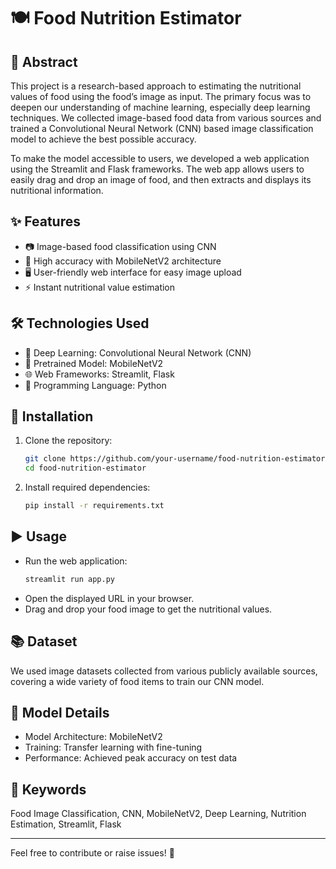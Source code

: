 # 🍽️ Food Nutrition Estimator

## 📄 Abstract
This project is a research-based approach to estimating the nutritional values of food using the food’s image as input. The primary focus was to deepen our understanding of machine learning, especially deep learning techniques. We collected image-based food data from various sources and trained a Convolutional Neural Network (CNN) based image classification model to achieve the best possible accuracy. 

To make the model accessible to users, we developed a web application using the Streamlit and Flask frameworks. The web app allows users to easily drag and drop an image of food, and then extracts and displays its nutritional information.

## ✨ Features
- 📷 Image-based food classification using CNN
- 🎯 High accuracy with MobileNetV2 architecture
- 🖥️ User-friendly web interface for easy image upload
- ⚡ Instant nutritional value estimation

## 🛠️ Technologies Used
- 🤖 Deep Learning: Convolutional Neural Network (CNN)
- 📱 Pretrained Model: MobileNetV2
- 🌐 Web Frameworks: Streamlit, Flask
- 🐍 Programming Language: Python

## 🚀 Installation

1. Clone the repository:
    ```bash
    git clone https://github.com/your-username/food-nutrition-estimator.git
    cd food-nutrition-estimator
    ```

2. Install required dependencies:
    ```bash
    pip install -r requirements.txt
    ```

## ▶️ Usage

- Run the web application:
    ```bash
    streamlit run app.py
    ```
- Open the displayed URL in your browser.
- Drag and drop your food image to get the nutritional values.

## 📚 Dataset
We used image datasets collected from various publicly available sources, covering a wide variety of food items to train our CNN model.

## 🧠 Model Details
- Model Architecture: MobileNetV2
- Training: Transfer learning with fine-tuning
- Performance: Achieved peak accuracy on test data

## 🔑 Keywords
Food Image Classification, CNN, MobileNetV2, Deep Learning, Nutrition Estimation, Streamlit, Flask

---

Feel free to contribute or raise issues! 🙌
